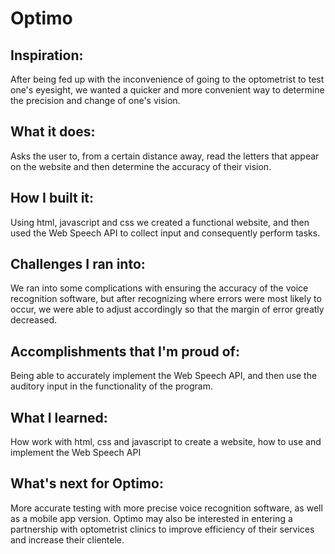 # Optimo

## Inspiration:
After being fed up with the inconvenience of going to the optometrist to test one's eyesight, we wanted a quicker and more convenient way to determine the precision and change of one's vision.

## What it does:
Asks the user to, from a certain distance away, read the letters that appear on the website and then determine the accuracy of their vision.

## How I built it:
Using html, javascript and css we created a functional website, and then used the Web Speech API to collect input and consequently perform tasks.

## Challenges I ran into:
We ran into some complications with ensuring the accuracy of the voice recognition software, but after recognizing where errors were most likely to occur, we were able to adjust accordingly so that the margin of error greatly decreased.

## Accomplishments that I'm proud of:
Being able to accurately implement the Web Speech API, and then use the auditory input in the functionality of the program.

## What I learned:
How work with html, css and javascript to create a website, how to use and implement the Web Speech API

## What's next for Optimo:
More accurate testing with more precise voice recognition software, as well as a mobile app version. Optimo may also be interested in entering a partnership with optometrist clinics to improve efficiency of their services and increase their clientele.
